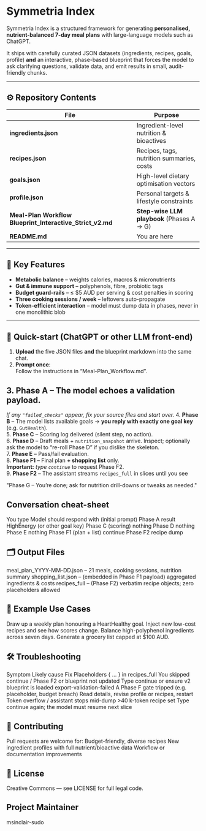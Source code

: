 # Symmetria Index

Symmetria Index is a structured framework for generating **personalised, nutrient-balanced 7-day meal plans** with large-language models such as ChatGPT.

It ships with carefully curated JSON datasets (ingredients, recipes, goals, profile) **and** an interactive, phase-based blueprint that forces the model to ask clarifying questions, validate data, and emit results in small, audit-friendly chunks.

---

## ⚙️ Repository Contents

| File | Purpose |
|------|---------|
| **ingredients.json** | Ingredient-level nutrition & bioactives |
| **recipes.json** | Recipes, tags, nutrition summaries, costs |
| **goals.json** | High-level dietary optimisation vectors |
| **profile.json** | Personal targets & lifestyle constraints |
| **Meal-Plan Workflow Blueprint_Interactive_Strict_v2.md** | **Step-wise LLM playbook** (Phases A → G) |
| **README.md** | You are here |

---

## 🌟 Key Features

* **Metabolic balance** – weights calories, macros & micronutrients  
* **Gut & immune support** – polyphenols, fibre, probiotic tags  
* **Budget guard-rails** – ≤ $5 AUD per serving & cost penalties in scoring  
* **Three cooking sessions / week** – leftovers auto-propagate  
* **Token-efficient interaction** – model must dump data in phases, never in one monolithic blob

---

## 🚀 Quick-start (ChatGPT or other LLM front-end)

1. **Upload** the five JSON files **and** the blueprint markdown into the same chat.  
2. **Prompt once**:  
Follow the instructions in “Meal-Plan_Workflow.md”.


## 3. **Phase A** – The model echoes a validation payload.  
*If any `"failed_checks"` appear, fix your source files and start over.*
4. **Phase B** – The model lists available goals → **you reply with exactly one goal key** (e.g. `GutHealth`).  
5. **Phase C** – Scoring log delivered (silent step, no action).  
6. **Phase D** – Draft meals + `nutrition_snapshot` arrive. Inspect; optionally ask the model to “re-roll Phase D” if you dislike the skeleton.  
7. **Phase E** – Pass/fail evaluation.  
8. **Phase F1** – Final plan **+ shopping list** only.  
**Important:** *type `continue`* to request Phase F2.  
9. **Phase F2** – The assistant streams `recipes_full` in slices until you see  

"Phase G – You’re done; ask for nutrition drill-downs or tweaks as needed."

## Conversation cheat-sheet
You type	Model should respond with
(initial prompt)	Phase A result
HighEnergy (or other goal key)	Phase C (scoring)
nothing	Phase D
nothing	Phase E
nothing	Phase F1 (plan + list)
continue	Phase F2 recipe dump

## 🗂 Output Files
meal_plan_YYYY-MM-DD.json – 21 meals, cooking sessions, nutrition summary
shopping_list.json – (embedded in Phase F1 payload) aggregated ingredients & costs
recipes_full – (Phase F2) verbatim recipe objects; zero placeholders allowed

## 🔬 Example Use Cases
Draw up a weekly plan honouring a HeartHealthy goal.
Inject new low-cost recipes and see how scores change.
Balance high-polyphenol ingredients across seven days.
Generate a grocery list capped at $100 AUD.

## 🛠 Troubleshooting
Symptom	Likely cause	Fix
Placeholders { … } in recipes_full	You skipped continue / Phase F2 or blueprint not updated	Type continue or ensure v2 blueprint is loaded
export-validation-failed	A Phase F gate tripped (e.g. placeholder, budget breach)	Read details, revise profile or recipes, restart
Token overflow / assistant stops mid-dump	>40 k-token recipe set	Type continue again; the model must resume next slice

## 🤝 Contributing
Pull requests are welcome for:
Budget-friendly, diverse recipes
New ingredient profiles with full nutrient/bioactive data
Workflow or documentation improvements

## 📜 License
Creative Commons — see LICENSE for full legal code.

## Project Maintainer
msinclair-sudo
